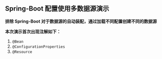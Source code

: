 ## Spring-Boot 配置使用多数据源演示

**排除 Spring-Boot 对于数据源的自动装配，通过加载不同配置创建不同的数据源**

**本次演示首次出现注解如下：**

1.  `@Bean`
2.  `@ConfigurationProperties`
3.  `@Resource`

